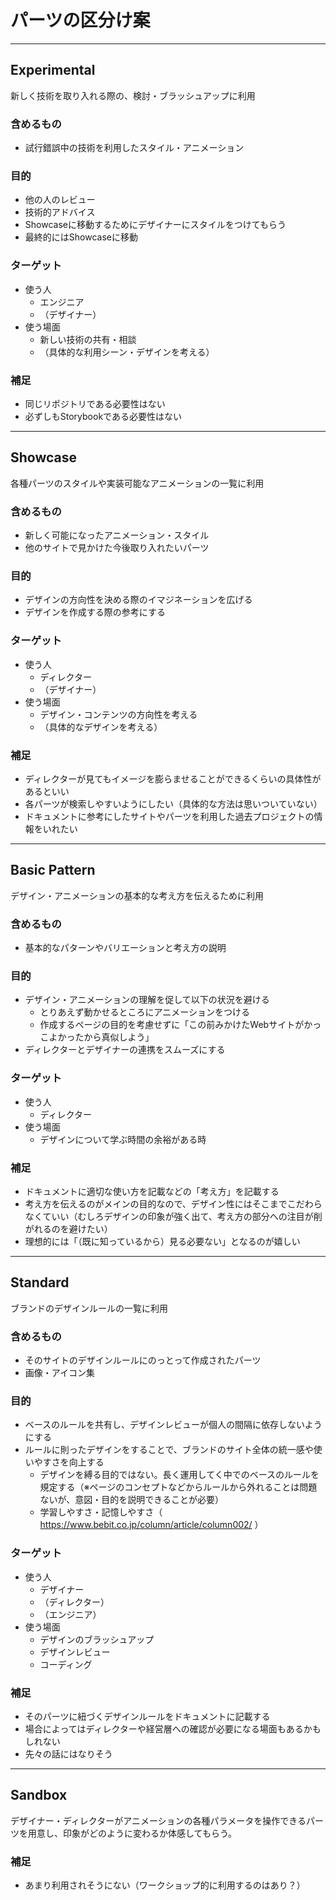 # パーツの区分け案

---

## Experimental
新しく技術を取り入れる際の、検討・ブラッシュアップに利用

### 含めるもの
- 試行錯誤中の技術を利用したスタイル・アニメーション

### 目的
- 他の人のレビュー
- 技術的アドバイス
- Showcaseに移動するためにデザイナーにスタイルをつけてもらう
- 最終的にはShowcaseに移動

### ターゲット
- 使う人
  - エンジニア
  - （デザイナー）
- 使う場面
  - 新しい技術の共有・相談
  - （具体的な利用シーン・デザインを考える）

### 補足
- 同じリポジトリである必要性はない
- 必ずしもStorybookである必要性はない

---

## Showcase
各種パーツのスタイルや実装可能なアニメーションの一覧に利用

### 含めるもの
- 新しく可能になったアニメーション・スタイル
- 他のサイトで見かけた今後取り入れたいパーツ

### 目的
- デザインの方向性を決める際のイマジネーションを広げる
- デザインを作成する際の参考にする

### ターゲット
- 使う人
  - ディレクター
  - （デザイナー）
- 使う場面
  - デザイン・コンテンツの方向性を考える
  - （具体的なデザインを考える）

### 補足
- ディレクターが見てもイメージを膨らませることができるくらいの具体性があるといい
- 各パーツが検索しやすいようにしたい（具体的な方法は思いついていない）
- ドキュメントに参考にしたサイトやパーツを利用した過去プロジェクトの情報をいれたい

---

## Basic Pattern
デザイン・アニメーションの基本的な考え方を伝えるために利用

### 含めるもの
- 基本的なパターンやバリエーションと考え方の説明

### 目的
- デザイン・アニメーションの理解を促して以下の状況を避ける
  - とりあえず動かせるところにアニメーションをつける
  - 作成するページの目的を考慮せずに「この前みかけたWebサイトがかっこよかったから真似しよう」
- ディレクターとデザイナーの連携をスムーズにする

### ターゲット
- 使う人
  - ディレクター
- 使う場面
  - デザインについて学ぶ時間の余裕がある時

### 補足
- ドキュメントに適切な使い方を記載などの「考え方」を記載する
- 考え方を伝えるのがメインの目的なので、デザイン性にはそこまでこだわらなくていい（むしろデザインの印象が強く出て、考え方の部分への注目が削がれるのを避けたい）
- 理想的には「（既に知っているから）見る必要ない」となるのが嬉しい

---

## Standard
ブランドのデザインルールの一覧に利用

### 含めるもの
- そのサイトのデザインルールにのっとって作成されたパーツ
- 画像・アイコン集

### 目的
- ベースのルールを共有し、デザインレビューが個人の間隔に依存しないようにする
- ルールに則ったデザインをすることで、ブランドのサイト全体の統一感や使いやすさを向上する
  - デザインを縛る目的ではない。長く運用してく中でのベースのルールを規定する（※ページのコンセプトなどからルールから外れることは問題ないが、意図・目的を説明できることが必要）
  - 学習しやすさ・記憶しやすさ（ https://www.bebit.co.jp/column/article/column002/ ）

### ターゲット
- 使う人
  - デザイナー
  - （ディレクター）
  - （エンジニア）
- 使う場面
  - デザインのブラッシュアップ
  - デザインレビュー
  - コーディング

### 補足
- そのパーツに紐づくデザインルールをドキュメントに記載する
- 場合によってはディレクターや経営層への確認が必要になる場面もあるかもしれない
- 先々の話にはなりそう

---

## Sandbox
デザイナー・ディレクターがアニメーションの各種パラメータを操作できるパーツを用意し、印象がどのように変わるか体感してもらう。

### 補足
- あまり利用されそうにない（ワークショップ的に利用するのはあり？）
